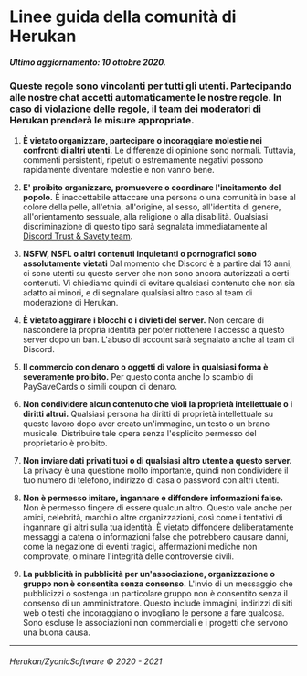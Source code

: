 # **Linee guida della comunità di Herukan**

##### **Ultimo aggiornamento: 10 ottobre 2020.**

### Queste regole sono vincolanti per tutti gli utenti. Partecipando alle nostre chat accetti automaticamente le nostre regole. In caso di violazione delle regole, il team dei moderatori di Herukan prenderà le misure appropriate.

1. **È vietato organizzare, partecipare o incoraggiare molestie nei confronti di altri utenti.**
Le differenze di opinione sono normali. Tuttavia, commenti persistenti, ripetuti o estremamente negativi possono rapidamente diventare molestie e non vanno bene.

2. **E' proibito organizzare, promuovere o coordinare l'incitamento del popolo.**
È inaccettabile attaccare una persona o una comunità in base al colore della pelle, all'etnia, all'origine, al sesso, all'identità di genere, all'orientamento sessuale, alla religione o alla disabilità. Qualsiasi discriminazione di questo tipo sarà segnalata immediatamente al [Discord Trust & Savety team](https://support.discord.com/hc/en-us/requests/new?ticket_form_id=360000029731).

3. **NSFW, NSFL o altri contenuti inquietanti o pornografici sono assolutamente vietati**
Dal momento che Discord è a partire dai 13 anni, ci sono utenti su questo server che non sono ancora autorizzati a certi contenuti. Vi chiediamo quindi di evitare qualsiasi contenuto che non sia adatto ai minori, e di segnalare qualsiasi altro caso al team di moderazione di Herukan.

4. **È vietato aggirare i blocchi o i divieti del server.**
Non cercare di nascondere la propria identità per poter riottenere l'accesso a questo server dopo un ban. L'abuso di account sarà segnalato anche al team di Discord.

5. **Il commercio con denaro o oggetti di valore in qualsiasi forma è severamente proibito.**
Per questo conta anche lo scambio di PaySaveCards o simili coupon di denaro.

6. **Non condividere alcun contenuto che violi la proprietà intellettuale o i diritti altrui.**
Qualsiasi persona ha diritti di proprietà intellettuale su questo lavoro dopo aver creato un'immagine, un testo o un brano musicale. Distribuire tale opera senza l'esplicito permesso del proprietario è proibito.

7. **Non inviare dati privati tuoi o di qualsiasi altro utente a questo server.**
La privacy è una questione molto importante, quindi non condividere il tuo numero di telefono, indirizzo di casa o password con altri utenti.

8. **Non è permesso imitare, ingannare e diffondere informazioni false.**
Non è permesso fingere di essere qualcun altro. Questo vale anche per amici, celebrità, marchi o altre organizzazioni, così come i tentativi di ingannare gli altri sulla tua identità. È vietato diffondere deliberatamente messaggi a catena o informazioni false che potrebbero causare danni, come la negazione di eventi tragici, affermazioni mediche non comprovate, o minare l'integrità delle controversie civili.

9. **La pubblicità in pubblicità per un'associazione, organizzazione o gruppo non è consentita senza consenso.**
L'invio di un messaggio che pubblicizzi o sostenga un particolare gruppo non è consentito senza il consenso di un amministratore. Questo include immagini, indirizzi di siti web o testi che incoraggiano o invogliano le persone a fare qualcosa. Sono escluse le associazioni non commerciali e i progetti che servono una buona causa.

---

###### Herukan/ZyonicSoftware © 2020 - 2021
